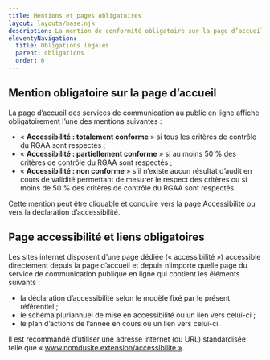 ```yaml
---
title: Mentions et pages obligatoires
layout: layouts/base.njk
description: La mention de conformité obligatoire sur la page d’accueil et les pages obligatoires
eleventyNavigation:
  title: Obligations légales
  parent: obligations
  order: 6
---
```


## Mention obligatoire sur la page d’accueil

La page d’accueil des services de communication au public en ligne affiche obligatoirement l’une des mentions suivantes :

- « **Accessibilité : totalement conforme** » si tous les critères de contrôle du RGAA sont respectés ;
- « **Accessibilité : partiellement conforme** » si au moins 50 % des critères de contrôle du RGAA sont respectés ;
- « **Accessibilité : non conforme** » s’il n’existe aucun résultat d’audit en cours de validité permettant de mesurer le respect des critères ou si moins de 50 % des critères de contrôle du RGAA sont respectés.

Cette mention peut être cliquable et conduire vers la page Accessibilité ou vers la déclaration d’accessibilité.

## Page accessibilité et liens obligatoires

Les sites internet disposent d’une page dédiée (« accessibilité ») accessible directement depuis la page d’accueil et depuis n’importe quelle page du service de communication publique en ligne qui contient les éléments suivants :

- la déclaration d’accessibilité selon le modèle fixé par le présent référentiel ;
- le schéma pluriannuel de mise en accessibilité ou un lien vers celui-ci ;
- le plan d’actions de l’année en cours ou un lien vers celui-ci.

Il est recommandé d’utiliser une adresse internet (ou URL) standardisée telle que « www.nomdusite.extension/accessibilite ».
